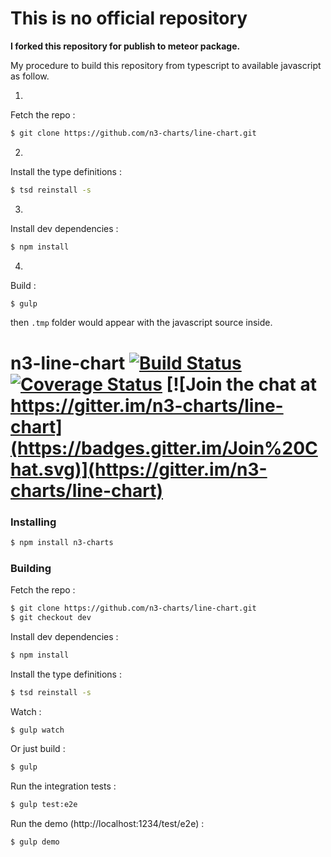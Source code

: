 # This is no official repository

**I forked this repository for publish to meteor package.**

My procedure to build this repository from typescript to available javascript as follow.

1.
Fetch the repo :

```sh
$ git clone https://github.com/n3-charts/line-chart.git
```

2.
Install the type definitions :

```sh
$ tsd reinstall -s
```

3.
Install dev dependencies :

```sh
$ npm install
```

4.
Build :

```sh
$ gulp
```

then `.tmp` folder would appear with the javascript source inside.

# n3-line-chart [![Build Status](https://travis-ci.org/n3-charts/line-chart.svg?branch=dev)](https://travis-ci.org/n3-charts/line-chart) [![Coverage Status](https://coveralls.io/repos/n3-charts/line-chart/badge.svg?branch=dev&pouet=tut)](https://coveralls.io/r/n3-charts/line-chart?branch=dev) [![Join the chat at https://gitter.im/n3-charts/line-chart](https://badges.gitter.im/Join%20Chat.svg)](https://gitter.im/n3-charts/line-chart)

### Installing
```sh
$ npm install n3-charts
```

### Building
Fetch the repo :
```sh
$ git clone https://github.com/n3-charts/line-chart.git
$ git checkout dev
```

Install dev dependencies :
```sh
$ npm install
```

Install the type definitions :
```sh
$ tsd reinstall -s
```

Watch :
```sh
$ gulp watch
```

Or just build :
```sh
$ gulp
```

Run the integration tests :

```sh
$ gulp test:e2e
```

Run the demo (http://localhost:1234/test/e2e) :

```sh
$ gulp demo
```
